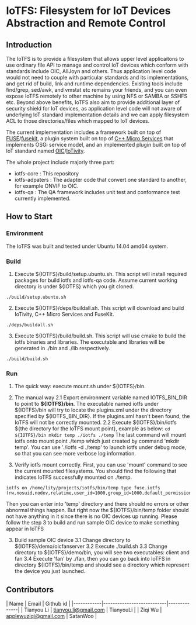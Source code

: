 # IoTFS: Filesystem for IoT Devices Abstraction and Remote Control

## Introduction
The IoTFS is to provide a filesystem that allows upper level applicaitons to use ordinary file API to manage and control IoT devices which conform with standards include OIC, AllJoyn and others. Thus application level code would not need to couple with particular standards and its implementations, and get rid of build, link and runtime dependencies. Existing tools include find/grep, sed/awk, and vmstat etc remains your friends, and you can even expose IoTFS remotely to other machine by using NFS or SAMBA or SSHFS etc. Beyond above benefits, IoTFS also aim to provide additional layer of security shield for IoT devices, as application level code will not aware of underlying IoT standard implementation details and we can apply filesystem ACL to those directories/files which mapped to IoT devices. 

The current implementation includes a framework built on top of [FUSE](http://fuse.sourceforge.net/)/[fusekit](https://code.google.com/p/fusekit/), a plugin system built on top of [C++ Micro Services](https://github.com/CppMicroServices/CppMicroServices) that implements OSGi service model, and an implemented plugin built on top of IoT standard named [OIC](http://openinterconnect.org/)/[IoTivity](https://github.com/iotivity/iotivity).

The whole project include majorly three part:

* iotfs-core      : This repository
* iotfs-adpaters  : The adapter code that convert one standard to another, for example ONVIF to OIC.
* iotfs-qa        : The QA framework includes unit test and conformance test currently implemented. 

## How to Start

### Environment
The IoTFS was built and tested under Ubuntu 14.04 amd64 system.

### Build
1. Execute ${IOTFS}/build/setup.ubuntu.sh. This script will install required packages for build iotfs and iotfs-qa code. Assume current working directory is under ${IOTFS} which you git cloned.
```
./build/setup.ubuntu.sh
```

2. Execute ${IOTFS}/deps/buildall.sh. This script will download and build IoTivity, C++ Micro Services and FuseKit.
```
./deps/buildall.sh
```

3. Execute ${IOTFS}/build/build.sh. This script will use cmake to build the iotfs binaries and libraries. The executable and libraries will be generated in ./bin and ./lib respectively.
```
./build/build.sh
```

### Run

1. The quick way: execute mount.sh under ${IOTFS}/bin.

2. The manual way
   2.1 Export environment variable named IOTFS_BIN_DIR to point to **${IOTFS}/bin**. The executable named iotfs under ${IOTFS}/bin will try to locate the plugins.xml under the directory specified by ${IOTFS_BIN_DIR}. If the plugins.xml hasn't been found, the IoTFS will not be correctly mounted.
   2.2 Execute ${IOTFS}/bin/iotfs ${the directory for the IoTFS mount point}, example as below:
	 		 ```
			 cd ${IOTFS}/bin
			 mkdir temp
			 ./iotfs ./temp
			 ```
			 The last command will mount iotfs onto mount point ./temp which just created by command 'mkdir temp'. You can use './iotfs -d ./temp' to launch iotfs under debug mode, so that you can see more verbose log information.

3. Verify iotfs mount correctly. First, you can use 'mount' command to see the current mounted filesystems. You should find the following that indicates IoTFS successfully mounted on ./temp.
```
iotfs on /home/lity/projects/iotfs/bin/temp type fuse.iotfs (rw,nosuid,nodev,relatime,user_id=1000,group_id=1000,default_permissions)
```
Then you can enter into 'temp' directory and there should no errors or other abnormal things happen. But right now the ${IOTFS}/bin/temp folder should not have anything in it since there is no OIC devices up running. Please follow the step 3 to build and run sample OIC device to make something appear in IoTFS

3. Build sample OIC device
	 3.1 Change directory to ${IOTFS}/demo/oicfanserver
	 3.2 Execute ./build.sh
	 3.3 Change directory to ${IOTFS}/demo/bin, you will see two executables: client and fan
	 3.4 Execute 'fan' by ./fan, then you can go back into IoTFS in directory ${IOTFS}/bin/temp and should see a directory which represent the device you just launched.



## Contributors
   | Name       | Email                     | Github id    |
	 |------------|---------------------------|--------------|
	 | Tianyou Li | <tianyou.li@gmail.com>    | TianyouLi    |
	 | Ziqi Wu    | <applewuziqi@gmail.com>   | SatanWoo     |


